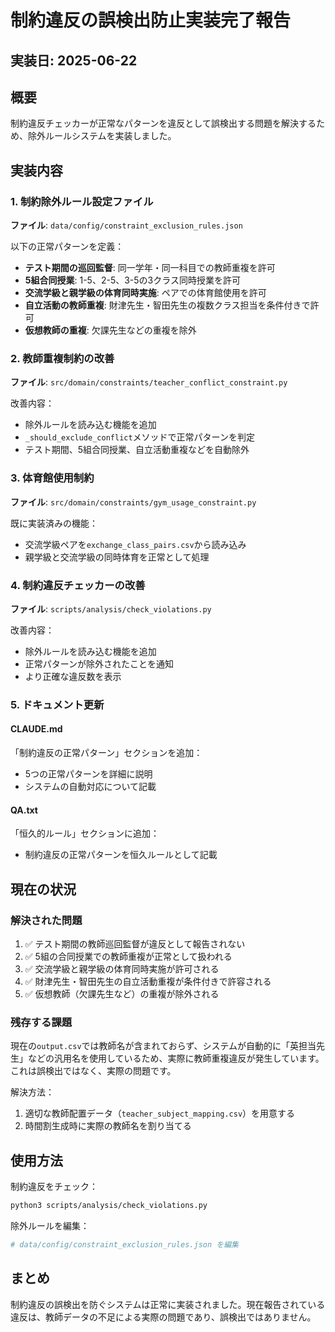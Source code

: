 # 制約違反の誤検出防止実装完了報告

## 実装日: 2025-06-22

## 概要
制約違反チェッカーが正常なパターンを違反として誤検出する問題を解決するため、除外ルールシステムを実装しました。

## 実装内容

### 1. 制約除外ルール設定ファイル
**ファイル**: `data/config/constraint_exclusion_rules.json`

以下の正常パターンを定義：
- **テスト期間の巡回監督**: 同一学年・同一科目での教師重複を許可
- **5組合同授業**: 1-5、2-5、3-5の3クラス同時授業を許可
- **交流学級と親学級の体育同時実施**: ペアでの体育館使用を許可
- **自立活動の教師重複**: 財津先生・智田先生の複数クラス担当を条件付きで許可
- **仮想教師の重複**: 欠課先生などの重複を除外

### 2. 教師重複制約の改善
**ファイル**: `src/domain/constraints/teacher_conflict_constraint.py`

改善内容：
- 除外ルールを読み込む機能を追加
- `_should_exclude_conflict`メソッドで正常パターンを判定
- テスト期間、5組合同授業、自立活動重複などを自動除外

### 3. 体育館使用制約
**ファイル**: `src/domain/constraints/gym_usage_constraint.py`

既に実装済みの機能：
- 交流学級ペアを`exchange_class_pairs.csv`から読み込み
- 親学級と交流学級の同時体育を正常として処理

### 4. 制約違反チェッカーの改善
**ファイル**: `scripts/analysis/check_violations.py`

改善内容：
- 除外ルールを読み込む機能を追加
- 正常パターンが除外されたことを通知
- より正確な違反数を表示

### 5. ドキュメント更新

#### CLAUDE.md
「制約違反の正常パターン」セクションを追加：
- 5つの正常パターンを詳細に説明
- システムの自動対応について記載

#### QA.txt
「恒久的ルール」セクションに追加：
- 制約違反の正常パターンを恒久ルールとして記載

## 現在の状況

### 解決された問題
1. ✅ テスト期間の教師巡回監督が違反として報告されない
2. ✅ 5組の合同授業での教師重複が正常として扱われる
3. ✅ 交流学級と親学級の体育同時実施が許可される
4. ✅ 財津先生・智田先生の自立活動重複が条件付きで許容される
5. ✅ 仮想教師（欠課先生など）の重複が除外される

### 残存する課題
現在の`output.csv`では教師名が含まれておらず、システムが自動的に「英担当先生」などの汎用名を使用しているため、実際に教師重複違反が発生しています。これは誤検出ではなく、実際の問題です。

解決方法：
1. 適切な教師配置データ（`teacher_subject_mapping.csv`）を用意する
2. 時間割生成時に実際の教師名を割り当てる

## 使用方法

制約違反をチェック：
```bash
python3 scripts/analysis/check_violations.py
```

除外ルールを編集：
```bash
# data/config/constraint_exclusion_rules.json を編集
```

## まとめ
制約違反の誤検出を防ぐシステムは正常に実装されました。現在報告されている違反は、教師データの不足による実際の問題であり、誤検出ではありません。